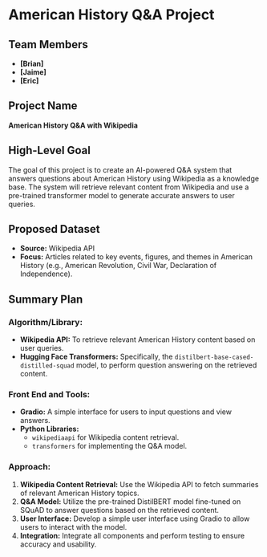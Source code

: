 # **American History Q&A Project**

## **Team Members**
- **[Brian]**
- **[Jaime]**
- **[Eric]**

## **Project Name**
**American History Q&A with Wikipedia**

## **High-Level Goal**
The goal of this project is to create an AI-powered Q&A system that answers questions about American History using Wikipedia as a knowledge base. The system will retrieve relevant content from Wikipedia and use a pre-trained transformer model to generate accurate answers to user queries.

## **Proposed Dataset**
- **Source:** Wikipedia API  
- **Focus:** Articles related to key events, figures, and themes in American History (e.g., American Revolution, Civil War, Declaration of Independence).

## **Summary Plan**

### **Algorithm/Library:**
- **Wikipedia API:** To retrieve relevant American History content based on user queries.
- **Hugging Face Transformers:** Specifically, the `distilbert-base-cased-distilled-squad` model, to perform question answering on the retrieved content.
  
### **Front End and Tools:**
- **Gradio:** A simple interface for users to input questions and view answers.
- **Python Libraries:** 
  - `wikipediaapi` for Wikipedia content retrieval.
  - `transformers` for implementing the Q&A model.
  
### **Approach:**
1. **Wikipedia Content Retrieval:** Use the Wikipedia API to fetch summaries of relevant American History topics.
2. **Q&A Model:** Utilize the pre-trained DistilBERT model fine-tuned on SQuAD to answer questions based on the retrieved content.
3. **User Interface:** Develop a simple user interface using Gradio to allow users to interact with the model.
4. **Integration:** Integrate all components and perform testing to ensure accuracy and usability.
